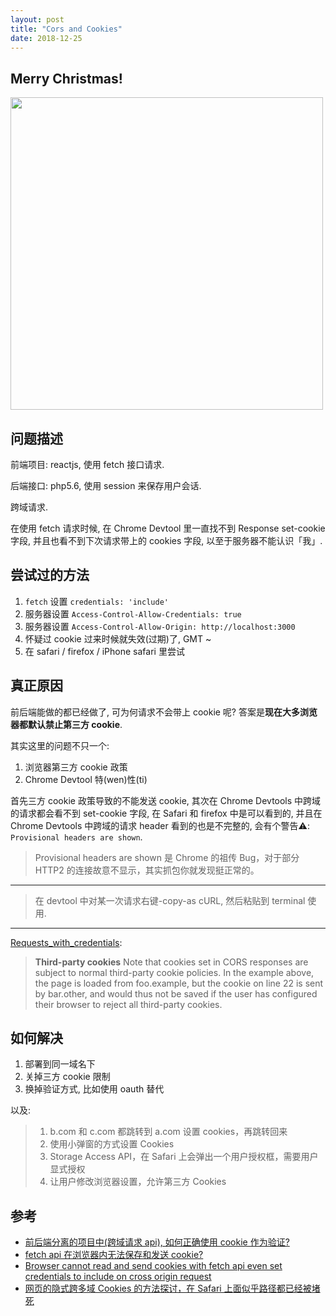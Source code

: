 ```yaml
---
layout: post
title: "Cors and Cookies"
date: 2018-12-25
---
```



## Merry Christmas!

<img src="https://raw.githubusercontent.com/FaiChou/faichou.github.io/master/img/1545734043147.png" width="500" />


## 问题描述

前端项目: reactjs, 使用 fetch 接口请求.

后端接口: php5.6, 使用 session 来保存用户会话.

跨域请求.

在使用 fetch 请求时候, 在 Chrome Devtool 里一直找不到 Response set-cookie 字段, 并且也看不到下次请求带上的 cookies 字段, 以至于服务器不能认识「我」.

## 尝试过的方法

1. `fetch` 设置 `credentials: 'include'`
2. 服务器设置 `Access-Control-Allow-Credentials: true`
3. 服务器设置 `Access-Control-Allow-Origin: http://localhost:3000`
4. 怀疑过 cookie 过来时候就失效(过期)了, GMT ~
5. 在 safari / firefox / iPhone safari 里尝试

## 真正原因

前后端能做的都已经做了, 可为何请求不会带上 cookie 呢? 答案是**现在大多浏览器都默认禁止第三方 cookie**.

其实这里的问题不只一个:

1. 浏览器第三方 cookie 政策
2. Chrome Devtool 特(wen)性(ti)

首先三方 cookie 政策导致的不能发送 cookie, 其次在 Chrome Devtools 中跨域的请求都会看不到 set-cookie 字段, 在 Safari 和 firefox 中是可以看到的, 并且在 Chrome Devtools 中跨域的请求 header 看到的也是不完整的, 会有个警告⚠️: `Provisional headers are shown`.

> Provisional headers are shown 是 Chrome 的祖传 Bug，对于部分 HTTP2 的连接故意不显示，其实抓包你就发现挺正常的。

---

> 在 devtool 中对某一次请求右键-copy-as cURL, 然后粘贴到 terminal 使用.

---

[Requests_with_credentials](https://developer.mozilla.org/en-US/docs/Web/HTTP/CORS#Requests_with_credentials):

> **Third-party cookies**
> Note that cookies set in CORS responses are subject to normal third-party cookie policies. In the example above, the page is loaded from foo.example, but the cookie on line 22 is sent by bar.other, and would thus not be saved if the user has configured their browser to reject all third-party cookies.


## 如何解决

1. 部署到同一域名下
2. 关掉三方 cookie 限制
3. 换掉验证方式, 比如使用 oauth 替代

以及:

> 1. b.com 和 c.com 都跳转到 a.com 设置 cookies，再跳转回来
> 2. 使用小弹窗的方式设置 Cookies
> 3. Storage Access API，在 Safari 上会弹出一个用户授权框，需要用户显式授权
> 4. 让用户修改浏览器设置，允许第三方 Cookies


## 参考

- [前后端分离的项目中(跨域请求 api), 如何正确使用 cookie 作为验证?](https://www.v2ex.com/t/520669)
- [fetch api 在浏览器内无法保存和发送 cookie?](https://www.v2ex.com/t/520459)
- [Browser cannot read and send cookies with fetch api even set credentials to include on cross origin request](https://stackoverflow.com/questions/53909632/browser-cannot-read-and-send-cookies-with-fetch-api-even-set-credentials-to-incl)
- [网页的隐式跨多域 Cookies 的方法探讨，在 Safari 上面似乎路径都已经被堵死](https://www.v2ex.com/t/520756)


